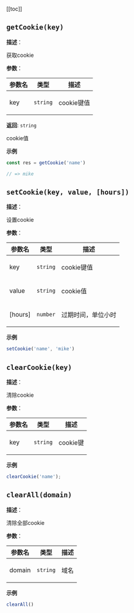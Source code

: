 [[toc]]

## `getCookie(key)` 


**描述**：<p>获取cookie</p>

**参数**：


| 参数名 | 类型 | 描述 |
| --- | --- | --- |
| key | <code>string</code> | <p>cookie键值</p> |

**返回**: <code>string</code><br>

<p>cookie值</p>

**示例**

```typescript
const res = getCookie('name')

// => mike
```
<a name="setCookie"></a>

## `setCookie(key, value, [hours])` 


**描述**：<p>设置cookie</p>

**参数**：


| 参数名 | 类型 | 描述 |
| --- | --- | --- |
| key | <code>string</code> | <p>cookie键值</p> |
| value | <code>string</code> | <p>cookie值</p> |
| [hours] | <code>number</code> | <p>过期时间，单位小时</p> |



**示例**

```typescript
setCookie('name', 'mike')
```
<a name="clearCookie"></a>

## `clearCookie(key)` 


**描述**：<p>清除cookie</p>

**参数**：


| 参数名 | 类型 | 描述 |
| --- | --- | --- |
| key | <code>string</code> | <p>cookie键</p> |



**示例**

```typescript
clearCookie('name');
```
<a name="clearAll"></a>

## `clearAll(domain)` 


**描述**：<p>清除全部cookie</p>

**参数**：


| 参数名 | 类型 | 描述 |
| --- | --- | --- |
| domain | <code>string</code> | <p>域名</p> |



**示例**

```typescript
clearAll()
```
